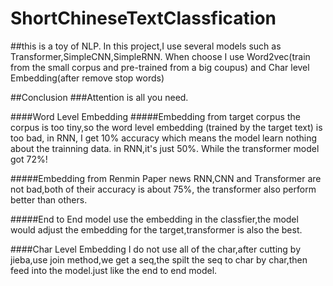 # ShortChineseTextClassfication
##this is a toy of NLP.
In this project,I use several models such as Transformer,SimpleCNN,SimpleRNN.
When choose I use Word2vec(train from the small corpus and pre-trained from a big coupus) and Char level Embedding(after remove stop words)

##Conclusion
###Attention is all you need.

####Word Level Embedding
#####Embedding from target corpus
the corpus is too tiny,so the word level embedding (trained by the target text) is too bad, in RNN, I get 10% accuracy which means the model learn nothing about the trainning data.
in RNN,it's just 50%. While the transformer model got 72%!

#####Embedding from Renmin Paper news
RNN,CNN and Transformer are not bad,both of their accuracy is about 75%, the transformer also perform better than others.

#####End to End model
use the embedding in the classfier,the model would adjust the embedding for the target,transformer is also the best.

####Char Level Embedding
I do not use all of the char,after cutting by jieba,use join method,we get a seq,the spilt the seq to char by char,then feed into the model.just like the end to end model.
